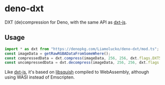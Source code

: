 # deno-dxt
DXT (de)compression for Deno, with the same API as [dxt-js](https://www.npmjs.com/package/dxt-js).
## Usage
```typescript
import * as dxt from "https://denopkg.com/Liamolucko/deno-dxt/mod.ts";
const imageData = getRawRGBADataFromSomeWhere();
const compressedData = dxt.compress(imageData, 256, 256, dxt.flags.DXT5); /// assumes 256x256 image
const uncompressedData = dxt.decompress(imageData, 256, 256, dxt.flags.DXT5);
```
Like [dxt-js](https://www.npmjs.com/package/dxt-js), it's based on [libsquish](https://sourceforge.net/projects/libsquish) compiled to WebAssembly, although using WASI instead of Emscripten.